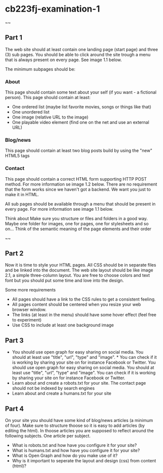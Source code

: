 # cb223fj-examination-1

~~
## Part 1

The web site should at least contain one landing page (start page) and three (3) sub pages. You should be able to click around the site trough a menu that is always present on every page. See image 1.1 below.

The minimum subpages should be:

### About

This page should contain some text about your self (if you want - a fictional person). This page should contain at least:

* One ordered list (maybe list favorite movies, songs or things like that)
* One unordered list
* One image (relative URL to the image)
* One playable video element (find one on the net and use an external URL)

### Blog/news

This page should contain at least two blog posts build by using the "new" HTML5 tags

### Contact

This page should contain a correct HTML form supporting HTTP POST method. For more information se image 1.2 below. There are no requirement that the form works since we haven't got a backend. We want you just to make it in HTML.

All sub pages should be available through a menu that should be present in every page. For more information see image 1.1 below.

Think about
Make sure you structure or files and folders in a good way. Maybe one folder for images, one for pages, one for stylesheets and so on...
Think of the semantic meaning of the page elements and their order

~~

## Part 2

Now it is time to style your HTML pages. All CSS should be in separate files and be linked into the document. The web site layout should be like image 2.1, a simple three-column layout. You are free to choose colors and text font but you should put some time and love into the design.

Some more requirements

* All pages should have a link to the CSS rules to get a consistent feeling.
* All pages content should be centered when you resize your web browser window.
* The links (at least in the menu) should have some hover effect (feel free to experiment)
* Use CSS to include at least one background image

## Part 3

* You should use open graph for easy sharing on social media. You should at least use "title", "url", "type" and "image". * You can check if it is working by sharing your site on for instance Facebook or Twitter. You should use open graph for easy sharing on social media. You should at least use "title", "url", "type" and "image". You can check if it is working by sharing your site on for instance Facebook or Twitter.
* Learn about and create a robots.txt for your site. The contact page should not be indexed by search engines
* Learn about and create a humans.txt for your site

## Part 4

On your site you should have some kind of blog/news articles (a minimum of four). Make sure to structure thoose so it is easy to add articles (by editing the html). In thoose articles you are supposed to reflect around the following subjects. One article per subject.

* What is robots.txt and how have you configure it for your site?
* What is humans.txt and how have you configure it for your site?
* What is Open Graph and how do you make use of it?
* Why is it important to seperate the layout and design (css) from content (html)?
